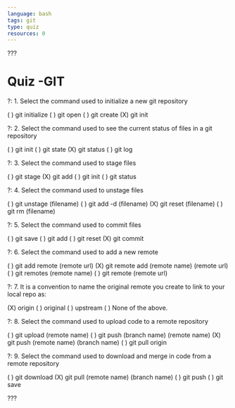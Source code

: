 ```yaml
---
language: bash
tags: git
type: quiz
resources: 0
---
```


???

# Quiz -GIT

?: 1. Select the command used to initialize a new git repository

( ) git initialize
( ) git open
( ) git create
(X) git init

?: 2. Select the command used to see the current status of files in a git repository

( ) git init
( ) git state
(X) git status
( ) git log

?: 3. Select the command used to stage files

( ) git stage
(X) git add
( ) git init
( ) git status

?: 4. Select the command used to unstage files

( ) git unstage (filename)
( ) git add -d (filename)
(X) git reset (filename)
( ) git rm (filename)

?: 5. Select the command used to commit files

( ) git save
( ) git add
( ) git reset
(X) git commit

?: 6. Select the command used to add a new remote

( ) git add remote (remote url)
(X) git remote add (remote name) (remote url)
( ) git remotes (remote name)
( ) git remote (remote url)

?: 7. It is a convention to name the original remote you create to link to your local repo as:

(X) origin
( ) original
( ) upstream
( ) None of the above.

?: 8. Select the command used to upload code to a remote repository

( ) git upload (remote name)
( ) git push (branch name) (remote name)
(X) git push (remote name) (branch name)
( ) git pull origin

?: 9. Select the command used to download and merge in code from a remote repository

( ) git download
(X) git pull (remote name) (branch name)
( ) git push
( ) git save

???